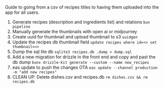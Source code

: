 Guide to going from a csv of recipes titles to having them uploaded into the app
for all users.

1. Generate recipes (description and ingredients list) and relations
   `bun pipeline`
2. Manually generate the thumbnails with open ai or midjourney
3. Create uuid for thumbnail and upload thumbnail to s3
   `uuidgen`
4. Update the recipes db thumbnail field
   `update recipes where id=<> set thumbnail=<>`
5. Dump the sql lite db
   `sqlite3 recipes.db .dump > dump.sql`
6. Add a new migration for drizzle in the front end and copy and past the db dump
   `bunx drizzle-kit generate --custom --name new_recipes`
7. eas update to push the changes OTA
   `eas update --channel production -m "add new recipes"`
8. CLEAN UP: Delete dishes.csv and recipes.db
   `rm dishes.csv && rm recipes.db`
